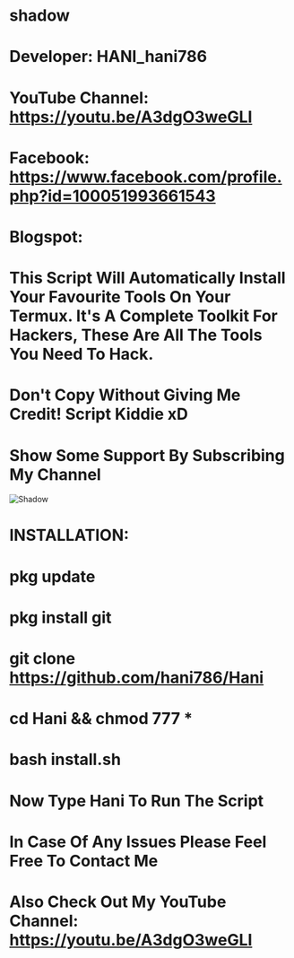 # shadow
# Developer: HANI_hani786

# YouTube Channel: https://youtu.be/A3dgO3weGLI
# Facebook: https://www.facebook.com/profile.php?id=100051993661543
# Blogspot: 
#
# This Script Will Automatically Install Your Favourite Tools On Your Termux. It's A Complete Toolkit For Hackers, These Are All The Tools You Need To Hack.
# Don't Copy Without Giving Me Credit! Script Kiddie xD
# Show Some Support By Subscribing My Channel
![Shadow](https://github.com/hani787/Hani/blob/master/Screenshot_2020-07-14-01-25-33.png)

#
#
# INSTALLATION:

# pkg update

# pkg install git

# git clone https://github.com/hani786/Hani

# cd Hani && chmod 777 *

# bash install.sh
#
# Now Type Hani To Run The Script
#
# In Case Of Any Issues Please Feel Free To Contact Me
#
# Also Check Out My YouTube Channel: https://youtu.be/A3dgO3weGLI





